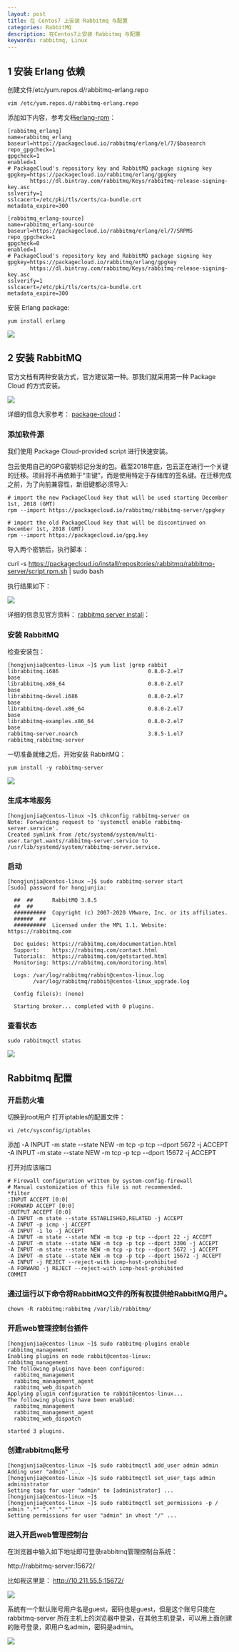 ```yaml
---
layout: post
title: 在 Centos7 上安装 Rabbitmq 与配置
categories: RabbitMQ
description: 在Centos7上安装 Rabbitmq 与配置
keywords: rabbitmq, Linux
---
```


## 1 安装 Erlang 依赖

创建文件/etc/yum.repos.d/rabbitmq-erlang.repo

```
vim /etc/yum.repos.d/rabbitmq-erlang.repo
```

添加如下内容，参考文档[erlang-rpm](https://github.com/rabbitmq/erlang-rpm)：

```
[rabbitmq_erlang]
name=rabbitmq_erlang
baseurl=https://packagecloud.io/rabbitmq/erlang/el/7/$basearch
repo_gpgcheck=1
gpgcheck=1
enabled=1
# PackageCloud's repository key and RabbitMQ package signing key
gpgkey=https://packagecloud.io/rabbitmq/erlang/gpgkey
       https://dl.bintray.com/rabbitmq/Keys/rabbitmq-release-signing-key.asc
sslverify=1
sslcacert=/etc/pki/tls/certs/ca-bundle.crt
metadata_expire=300

[rabbitmq_erlang-source]
name=rabbitmq_erlang-source
baseurl=https://packagecloud.io/rabbitmq/erlang/el/7/SRPMS
repo_gpgcheck=1
gpgcheck=0
enabled=1
# PackageCloud's repository key and RabbitMQ package signing key
gpgkey=https://packagecloud.io/rabbitmq/erlang/gpgkey
       https://dl.bintray.com/rabbitmq/Keys/rabbitmq-release-signing-key.asc
sslverify=1
sslcacert=/etc/pki/tls/certs/ca-bundle.crt
metadata_expire=300
```

安装 Erlang package:
```
yum install erlang
```

![](/images/posts/rabbitmq/rabbitmq1.png)


## 2 安装 RabbitMQ

官方文档有两种安装方式，官方建议第一种。那我们就采用第一种 Package Cloud 的方式安装。

![](/images/posts/rabbitmq/rabbitmq2.png)

详细的信息大家参考：
[package-cloud](https://www.rabbitmq.com/install-rpm.html#package-cloud)：

### 添加软件源


我们使用 Package Cloud-provided script 进行快速安装。


包云使用自己的GPG密钥标记分发的包。截至2018年底，包云正在进行一个关键的迁移。项目将不再依赖于“主键”，而是使用特定于存储库的签名键。在迁移完成之前，为了向前兼容性，新旧键都必须导入:

```
# import the new PackageCloud key that will be used starting December 1st, 2018 (GMT)
rpm --import https://packagecloud.io/rabbitmq/rabbitmq-server/gpgkey

# import the old PackageCloud key that will be discontinued on December 1st, 2018 (GMT)
rpm --import https://packagecloud.io/gpg.key
```


导入两个密钥后，执行脚本：

curl -s https://packagecloud.io/install/repositories/rabbitmq/rabbitmq-server/script.rpm.sh | sudo bash

执行结果如下：

![](/images/posts/rabbitmq/rabbitmq3.png)

详细的信息见官方资料：
[rabbitmq server install](https://packagecloud.io/rabbitmq/rabbitmq-server/install)：


### 安装 RabbitMQ

检查安装包：

```
[hongjunjia@centos-linux ~]$ yum list |grep rabbit
librabbitmq.i686                            0.8.0-2.el7                base     
librabbitmq.x86_64                          0.8.0-2.el7                base     
librabbitmq-devel.i686                      0.8.0-2.el7                base     
librabbitmq-devel.x86_64                    0.8.0-2.el7                base     
librabbitmq-examples.x86_64                 0.8.0-2.el7                base     
rabbitmq-server.noarch                      3.8.5-1.el7                rabbitmq_rabbitmq-server
```

一切准备就绪之后，开始安装 RabbitMQ：

```
yum install -y rabbitmq-server
```

![](/images/posts/rabbitmq/rabbitmq4.png)



### 生成本地服务

```
[hongjunjia@centos-linux ~]$ chkconfig rabbitmq-server on
Note: Forwarding request to 'systemctl enable rabbitmq-server.service'.
Created symlink from /etc/systemd/system/multi-user.target.wants/rabbitmq-server.service to /usr/lib/systemd/system/rabbitmq-server.service.
```

### 启动

```
[hongjunjia@centos-linux ~]$ sudo rabbitmq-server start
[sudo] password for hongjunjia: 

  ##  ##      RabbitMQ 3.8.5
  ##  ##
  ##########  Copyright (c) 2007-2020 VMware, Inc. or its affiliates.
  ######  ##
  ##########  Licensed under the MPL 1.1. Website: https://rabbitmq.com

  Doc guides: https://rabbitmq.com/documentation.html
  Support:    https://rabbitmq.com/contact.html
  Tutorials:  https://rabbitmq.com/getstarted.html
  Monitoring: https://rabbitmq.com/monitoring.html

  Logs: /var/log/rabbitmq/rabbit@centos-linux.log
        /var/log/rabbitmq/rabbit@centos-linux_upgrade.log

  Config file(s): (none)

  Starting broker... completed with 0 plugins.
```


### 查看状态
```
sudo rabbitmqctl status
```

![](/images/posts/rabbitmq/rabbitmq5.png)

## Rabbitmq 配置

### 开启防火墙

切换到root用户 打开iptables的配置文件：
```
vi /etc/sysconfig/iptables
```

添加 
-A INPUT -m state --state NEW -m tcp -p tcp --dport 5672 -j ACCEPT
-A INPUT -m state --state NEW -m tcp -p tcp --dport 15672 -j ACCEPT

打开对应该端口

```
# Firewall configuration written by system-config-firewall
# Manual customization of this file is not recommended.
*filter
:INPUT ACCEPT [0:0]
:FORWARD ACCEPT [0:0]
:OUTPUT ACCEPT [0:0]
-A INPUT -m state --state ESTABLISHED,RELATED -j ACCEPT
-A INPUT -p icmp -j ACCEPT
-A INPUT -i lo -j ACCEPT
-A INPUT -m state --state NEW -m tcp -p tcp --dport 22 -j ACCEPT
-A INPUT -m state --state NEW -m tcp -p tcp --dport 3306 -j ACCEPT
-A INPUT -m state --state NEW -m tcp -p tcp --dport 5672 -j ACCEPT
-A INPUT -m state --state NEW -m tcp -p tcp --dport 15672 -j ACCEPT
-A INPUT -j REJECT --reject-with icmp-host-prohibited
-A FORWARD -j REJECT --reject-with icmp-host-prohibited
COMMIT
```


### 通过运行以下命令将RabbitMQ文件的所有权提供给RabbitMQ用户。
```
chown -R rabbitmq:rabbitmq /var/lib/rabbitmq/
```


### 开启web管理控制台插件

```
[hongjunjia@centos-linux ~]$ sudo rabbitmq-plugins enable rabbitmq_management
Enabling plugins on node rabbit@centos-linux:
rabbitmq_management
The following plugins have been configured:
  rabbitmq_management
  rabbitmq_management_agent
  rabbitmq_web_dispatch
Applying plugin configuration to rabbit@centos-linux...
The following plugins have been enabled:
  rabbitmq_management
  rabbitmq_management_agent
  rabbitmq_web_dispatch

started 3 plugins.
```

### 创建rabbitmq账号

```
[hongjunjia@centos-linux ~]$ sudo rabbitmqctl add_user admin admin
Adding user "admin" ...
[hongjunjia@centos-linux ~]$ sudo rabbitmqctl set_user_tags admin administrator
Setting tags for user "admin" to [administrator] ...
[hongjunjia@centos-linux ~]$ 
[hongjunjia@centos-linux ~]$ sudo rabbitmqctl set_permissions -p / admin ".*" ".*" ".*"
Setting permissions for user "admin" in vhost "/" ...
```


### 进入开启web管理控制台

在浏览器中输入如下地址即可登录rabbitmq管理控制台系统：

http://rabbitmq-server:15672/

比如我这里是：
http://10.211.55.5:15672/

![](/images/posts/rabbitmq/rabbitmq6.png)


系统有一个默认账号用户名是guest，密码也是guest，但是这个账号只能在 rabbitmq-server 所在主机上的浏览器中登录，在其他主机登录，可以用上面创建的账号登录，即用户名admin，密码是admin。


![](/images/posts/rabbitmq/rabbitmq7.png)
